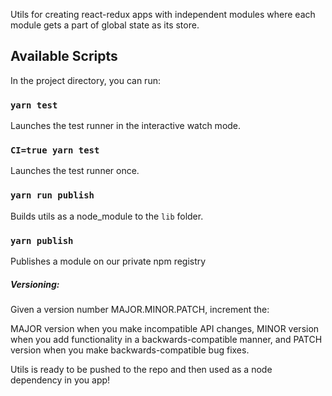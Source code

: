 Utils for creating react-redux apps with independent modules where each module gets a part of global state as its store.

## Available Scripts

In the project directory, you can run:

### `yarn test`

Launches the test runner in the interactive watch mode.

### `CI=true yarn test`

Launches the test runner once.

### `yarn run publish`

Builds utils as a node_module to the `lib` folder.

### `yarn publish`

Publishes a module on our private npm registry

##### Versioning:

Given a version number MAJOR.MINOR.PATCH, increment the:

MAJOR version when you make incompatible API changes,
MINOR version when you add functionality in a backwards-compatible manner, and
PATCH version when you make backwards-compatible bug fixes.

Utils is ready to be pushed to the repo and then used as a node dependency in you app!
